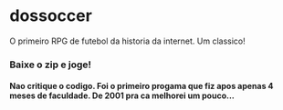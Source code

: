 # dossoccer
O primeiro RPG de futebol da historia da internet. Um classico!
### Baixe o zip e joge!
#### Nao critique o codigo. Foi o primeiro progama que fiz apos apenas 4 meses de faculdade. De 2001 pra ca melhorei um pouco...
